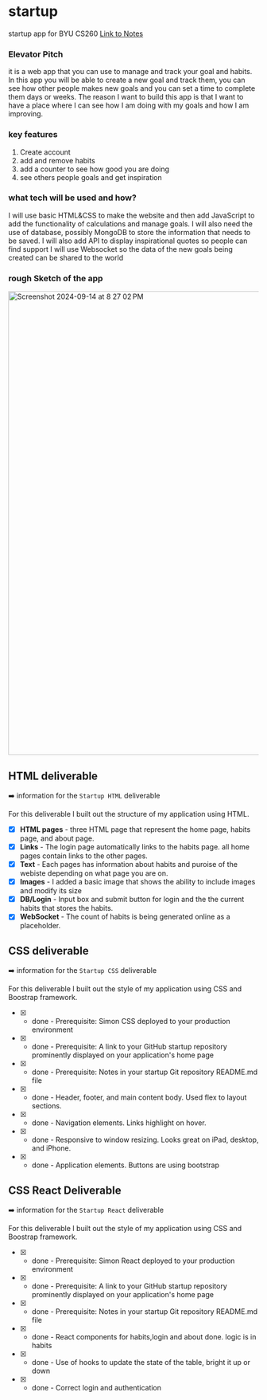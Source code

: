 # startup
startup app for BYU CS260
[Link to Notes](notes.md)

### Elevator Pitch
it is a web app that you can use to manage and track your goal and habits. In this app you will
be able to create a new goal and track them, you can see how other people makes new goals and you can set a time to complete them days or weeks. The reason I want to build this app is that I want to have a place where I can see how I am doing with my goals and how I am improving.

### key features
1. Create account
2. add and remove habits
3.  add a counter to see how good you are doing
4.  see others people goals and get inspiration

### what tech will be used and how?
I will use basic HTML&CSS to make the website and then add JavaScript to add the functionality of calculations and manage goals.
I will also need the use of database, possibly MongoDB to store the information that needs to be saved.
I will also add API to display inspirational quotes so people can find support
I will use Websocket so the data of the new goals being created can be shared to the world

### rough Sketch of the app
<img width="931" alt="Screenshot 2024-09-14 at 8 27 02 PM" src="https://github.com/user-attachments/assets/124f540d-7948-4986-83e8-50c51779a332">

## HTML deliverable

➡️ information for the `Startup HTML` deliverable

For this deliverable I built out the structure of my application using HTML.

- [x] **HTML pages** - three HTML page that represent the home page, habits page, and about page.
- [x] **Links** - The login page automatically links to the habits page. all home pages contain links to the other pages.
- [x] **Text** - Each pages has information about habits and puroise of the webiste depending on what page you are on.
-  [x] **Images** - I added a basic image that shows the ability to include images and modify its size
- [x] **DB/Login** - Input box and submit button for login and the the current habits that stores the habits.
- [x]  **WebSocket** - The count of habits is being generated online as a placeholder.

## CSS deliverable
➡️ information for the `Startup CSS` deliverable

For this deliverable I built out the style of my application using CSS and Boostrap framework.

- [x] - done - Prerequisite: Simon CSS deployed to your production environment
- [x] - done - Prerequisite: A link to your GitHub startup repository prominently displayed on your application's home page
- [x] - done - Prerequisite: Notes in your startup Git repository README.md file
- [x] - done -  Header, footer, and main content body. Used flex to layout sections.
- [x] - done -  Navigation elements. Links highlight on hover.
- [x] - done -  Responsive to window resizing. Looks great on iPad, desktop, and iPhone.
- [x] - done -  Application elements. Buttons are using bootstrap

## CSS React Deliverable
➡️ information for the `Startup React` deliverable

For this deliverable I built out the style of my application using CSS and Boostrap framework.

- [x] - done - Prerequisite: Simon React deployed to your production environment
- [x] - done - Prerequisite: A link to your GitHub startup repository prominently displayed on your application's home page
- [x] - done - Prerequisite: Notes in your startup Git repository README.md file
- [x] - done -  React components for habits,login and about done. logic is in habits
- [x] - done -  Use of hooks to update the state of the table, bright it up or down
- [x] - done - Correct login and authentication 

